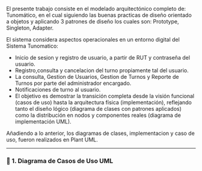 El presente trabajo consiste en el modelado arquitectónico completo de: Tunomático, en el cual siguiendo las buenas practicas de diseño orientado a objetos y aplicando 3 patrones de diseño los cuales son: Prototype, Singleton, Adapter.

El sistema considera aspectos operacionales en un entorno digital del Sistema Tunomatico:

- Inicio de sesion y registro de usuario, a partir de RUT y contraseña del usuario.
- Registro,consulta y cancelacion del turno propiamente tal del usuario.
- La consulta, Gestion de Usuarios, Gestion de Turnos y Reporte de Turnos por parte del administrador encargado.
- Notificaciones de turno al usuario.
- El objetivo es demostrar la transición completa desde la visión funcional (casos de uso) hasta la arquitectura física (implementación), reflejando tanto el diseño lógico (diagrama de clases con patrones aplicados) como la distribución en nodos y componentes reales (diagrama de implementación UML).

Añadiendo a lo anterior, los diagramas de clases, implementacion y caso de uso, fueron realizados en Plant UML.


---


### 🔹 1. Diagrama de Casos de Uso UML
